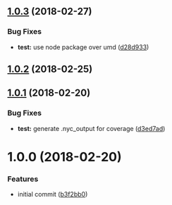<a name="1.0.3"></a>
## [1.0.3](https://github.com/adonisjs/adonis-websocket-packet/compare/v1.0.2...v1.0.3) (2018-02-27)


### Bug Fixes

* **test:** use node package over umd ([d28d933](https://github.com/adonisjs/adonis-websocket-packet/commit/d28d933))



<a name="1.0.2"></a>
## [1.0.2](https://github.com/adonisjs/adonis-websocket-packet/compare/v1.0.1...v1.0.2) (2018-02-25)



<a name="1.0.1"></a>
## [1.0.1](https://github.com/adonisjs/adonis-websocket-packet/compare/v1.0.0...v1.0.1) (2018-02-20)


### Bug Fixes

* **test:** generate .nyc_output for coverage ([d3ed7ad](https://github.com/adonisjs/adonis-websocket-packet/commit/d3ed7ad))



<a name="1.0.0"></a>
# 1.0.0 (2018-02-20)


### Features

* initial commit ([b3f2bb0](https://github.com/adonisjs/adonis-websocket-packet/commit/b3f2bb0))



